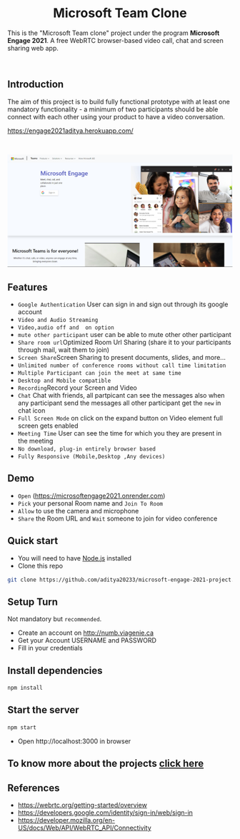 <h1 id="top" align="center"> Microsoft Team Clone</h1>

This is the "Microsoft Team clone" project under the program **Microsoft Engage 2021**. A free WebRTC browser-based video call, chat and screen sharing web app.

<br>


Introduction
------------

The aim of this project is to build  fully functional prototype with at least one mandatory functionality - a minimum of two participants should be able connect with each other using your product to have a video conversation.

https://engage2021aditya.herokuapp.com/

<br>

[![aditya](source/public/img/heroku.png)](https://microsoftengage2021.onrender.com)

## Features

- `Google Authentication` User can sign in and sign out through its google account
- `Video and Audio Streaming`
- `Video,audio off and  on option`
- `mute other participant` user can be able to mute other other participant 
- `Share room url`Optimized Room Url Sharing (share it to your participants through mail, wait them to join)
- `Screen Share`Screen Sharing to present documents, slides, and more...
- `Unlimited number of conference rooms without call time limitation`
- `Multiple Participant can join the meet at same time`
- `Desktop and Mobile compatible`
- `Recording`Record your Screen and Video
- `Chat` Chat with friends, all partpicant can see the messages also when any participant send the messages all other participant get the `new` in chat icon
- `Full Screen Mode` on click on the expand button on Video element full screen gets enabled
- `Meeting Time` User can see the time for which you they are present in the meeting
- `No download, plug-in entirely browser based`
- `Fully Responsive (Mobile,Desktop ,Any devices)`

## Demo

- `Open` (https://microsoftengage2021.onrender.com)
- `Pick` your personal Room name and `Join To Room`
- `Allow` to use the camera and microphone
- `Share` the Room URL and `Wait` someone to join for video conference


## Quick start

- You will need to have [Node.js](https://nodejs.org/en/) installed
- Clone this repo

```bash
git clone https://github.com/aditya20233/microsoft-engage-2021-project.git
```

## Setup Turn

Not mandatory but `recommended`.

- Create an account on http://numb.viagenie.ca
- Get your Account USERNAME and PASSWORD
- Fill in your credentials


## Install dependencies

```js
npm install
```

## Start the server

```js
npm start
```

- Open http://localhost:3000 in browser


## To know more about the projects [click here](https://drive.google.com/file/d/1GxYL9gVBck6uYGer2LmrqhdJZSkbQ0zq/view?usp=sharing)

## References
- https://webrtc.org/getting-started/overview
- https://developers.google.com/identity/sign-in/web/sign-in
- https://developer.mozilla.org/en-US/docs/Web/API/WebRTC_API/Connectivity

